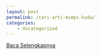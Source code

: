 ```yaml
---
layout: post
permalink: /cari-arti-mimpi-kuda/
categories:
    - Uncategorized
---
```


[Baca Selengkapnya](/08)